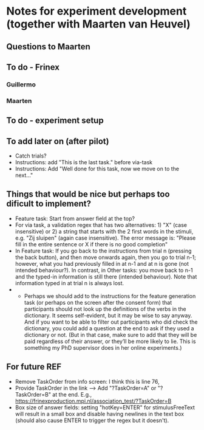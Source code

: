 Notes for experiment development (together with Maarten van Heuvel)
======================================================


Questions to Maarten
--------------------



To do - Frinex
--------------

### Guillermo


### Maarten



To do - experiment setup
-----------------------



To add later on (after pilot)
-----------------------------

- Catch trials?
- Instructions: add "This is the last task." before via-task
- Instructions: Add "Well done for this task, now we move on to the next..."



Things that would be nice but perhaps too dificult to implement?
------------------------------------------------------

- Feature task: Start from answer field at the top?
- For via task, a validation regex that has two alternatives: 1) "X" (case insensitive) or 2) a string that starts with the 2 first words in the stimuli, e.g. "Zij sluipen" (again case insensitive). The error message is: "Please fill in the entire sentence or X if there is no good completion"
- In Feature task: If you go back to the instructions from trial n (pressing the back button), and then move onwards again, then you go to trial n-1; however, what you had previously filled in at n-1 and at n is gone (not intended behaviour?). In contrast, in Other tasks: you move back to n-1 and the typed-in information is still there (intended behaviour). Note that information typed in at trial n is always lost.
- - Perhaps we should add to the instructions for the feature generation task (or perhaps on the screen after the consent form) that participants should not look up the definitions of the verbs in the dictionary. It seems self-evident, but it may be wise to say anyway. And if you want to be able to filter out participants who did check the dictionary, you could add a question at the end to ask if they used a dictionary or not. (But in that case, make sure to add that they will be paid regardless of their answer, or they’ll be more likely to lie. This is something my PhD supervisor does in her online experiments.)




For future REF
--------------

- Remove TaskOrder from info screen: I think this is line 76, <metadataField fieldName="TaskOrder"/>
- Provide TaskOrder in the link --> Add "?TaskOrder=A" or "?TaskOrder=B" at the end. E.g., https://frinexproduction.mpi.nl/association_test/?TaskOrder=B
- Box size of answer fields: setting "hotKey=ENTER" for stimulusFreeText will result in a small box and disable having newlines in the text box (should also cause ENTER to trigger the regex but it doesn't).
